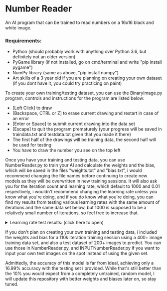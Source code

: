 # Number Reader
An AI program that can be trained to read numbers on a 16x16 black and white image.

### Requirements:
- Python (should probably work with anything over Python 3.6, but definitely not an older version)
- PyGame library (if not installed, go on cmd/terminal and write "pip install pygame")
- NumPy library (same as above, "pip install numpy")
- Art skills of a 3 year old if you are planning on creating your own dataset (if you dont have it, you could try practicing on paint)

To create your own training/testing dataset, you can use the BinaryImage.py program, controls and instructions for the program are listed below:

- [Left Click] to draw
- [Backspace, CTRL or Z] to erase current drawing and restart in case of an error
- [Enter or Space] to submit current drawing into the data set
- [Escape] to quit the program prematurely (your progress will be saved in traindata.txt and testdata.txt given that you made it there)
- The first half of the drawings will be training data, the second half will be used for testing
- You have to draw the number you see on the top left

Once you have your training and testing data, you can use NumberReader.py to train your AI and calculate the weights and the bias, which will be saved in the files "weights.txt" and "bias.txt", i would recommend changing the file names before continuing to create new models as they will be overwritten in new training sessions. It will also ask you for the iteration count and learning rate, which default to 1000 and 0.01 respectively, i wouldn't recommend changing the learning rate unless you know what you're doing, and if you do know what you're doing, you can find my results from testing various learning rates with the same amount of iterations and the same data set below, but 1000 is supposed to be a relatively small number of iterations, so feel free to increase that.

<details><summary>Learning rate test results: (click here to open)</summary>
<p>

<img width="472" alt="image" src="https://user-images.githubusercontent.com/96302110/209546184-a95e89fd-1bca-4bcb-836b-9cf812861a41.png">

</p>
</details>

If you don't plan on creating your own training and testing data, i included the weights and bias for a 110k iteration training session using a 400+ image training data set, and also a test dataset of 200+ images to predict. You can use those in NumberReader.py, and INPUTNumberReader.py if you want to input your own test images on the spot instead of using the given set.

Admittedly, the accuracy of this model is far from ideal, achieving only a 16.99% accuracy with the testing set i provided. While that's still better than the 10% you would expect from a completely untrained, random model, I will update this repository with better weights and biases later on, so stay tuned.
